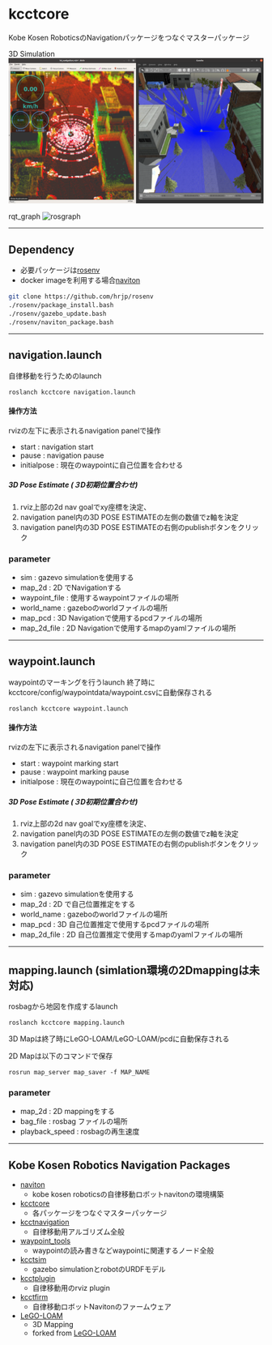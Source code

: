 # kcctcore
Kobe Kosen RoboticsのNavigationパッケージをつなぐマスターパッケージ

3D Simulation
![3dsim](image/kcctcore_3dsim.png)

rqt_graph
![rosgraph](https://user-images.githubusercontent.com/38370926/134777815-eceb9985-c178-4d70-a401-cdee52b49079.png)


---

## Dependency

* 必要パッケージは[rosenv](https://github.com/hrjp/rosenv/blob/main/package_install.bash)
* docker imageを利用する場合[naviton](https://github.com/KobeKosenRobotics/naviton)

```bash
git clone https://github.com/hrjp/rosenv
./rosenv/package_install.bash
./rosenv/gazebo_update.bash
./rosenv/naviton_package.bash
```

---

## navigation.launch
自律移動を行うためのlaunch

```
roslanch kcctcore navigation.launch
```

#### 操作方法
rvizの左下に表示されるnavigation panelで操作
* start : navigation start
* pause : navigation pause
* initialpose : 現在のwaypointに自己位置を合わせる
##### 3D Pose Estimate (３D初期位置合わせ)
1. rviz上部の2d nav goalでxy座標を決定、
2. navigation panel内の3D POSE ESTIMATEの左側の数値でz軸を決定
3. navigation panel内の3D POSE ESTIMATEの右側のpublishボタンをクリック


### parameter
* sim : gazevo simulationを使用する
* map_2d : 2D でNavigationする
* waypoint_file : 使用するwaypointファイルの場所
* world_name : gazeboのworldファイルの場所
* map_pcd : 3D Navigationで使用するpcdファイルの場所
* map_2d_file : 2D Navigationで使用するmapのyamlファイルの場所

---

## waypoint.launch
waypointのマーキングを行うlaunch
終了時にkcctcore/config/waypointdata/waypoint.csvに自動保存される


```
roslanch kcctcore waypoint.launch
```

#### 操作方法
rvizの左下に表示されるnavigation panelで操作
* start : waypoint marking start
* pause : waypoint marking pause
* initialpose : 現在のwaypointに自己位置を合わせる
##### 3D Pose Estimate (３D初期位置合わせ)
1. rviz上部の2d nav goalでxy座標を決定、
2. navigation panel内の3D POSE ESTIMATEの左側の数値でz軸を決定
3. navigation panel内の3D POSE ESTIMATEの右側のpublishボタンをクリック


### parameter
* sim : gazevo simulationを使用する
* map_2d : 2D で自己位置推定をする
* world_name : gazeboのworldファイルの場所
* map_pcd : 3D 自己位置推定で使用するpcdファイルの場所
* map_2d_file : 2D 自己位置推定で使用するmapのyamlファイルの場所

---

## mapping.launch (simlation環境の2Dmappingは未対応)
rosbagから地図を作成するlaunch
```
roslanch kcctcore mapping.launch
```
3D Mapは終了時にLeGO-LOAM/LeGO-LOAM/pcdに自動保存される

2D Mapは以下のコマンドで保存
```
rosrun map_server map_saver -f MAP_NAME
```



### parameter
* map_2d : 2D mappingをする
* bag_file : rosbag ファイルの場所
* playback_speed : rosbagの再生速度

---

## Kobe Kosen Robotics Navigation Packages
* [naviton](https://github.com/KobeKosenRobotics/naviton)
    * kobe kosen roboticsの自律移動ロボットnavitonの環境構築
* [kcctcore](https://github.com/hrjp/kcctcore)
    * 各パッケージをつなぐマスターパッケージ
* [kcctnavigation](https://github.com/hrjp/kcctnavigation)
    * 自律移動用アルゴリズム全般
* [waypoint_tools](https://github.com/hrjp/waypoint_tools)
    * waypointの読み書きなどwaypointに関連するノード全般
* [kcctsim](https://github.com/hrjp/kcctsim)
    * gazebo simulationとrobotのURDFモデル
* [kcctplugin](https://github.com/hrjp/kcctplugin)
    * 自律移動用のrviz plugin
* [kcctfirm](https://github.com/hrjp/kcctfirm)
    * 自律移動ロボットNavitonのファームウェア
* [LeGO-LOAM](https://github.com/hrjp/LeGO-LOAM)
    * 3D Mapping
    * forked from [LeGO-LOAM](https://github.com/RobustFieldAutonomyLab/LeGO-LOAM)

